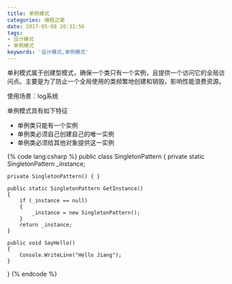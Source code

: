```yaml
---
title: 单例模式
categories: 编程之美
date: 2017-05-08 20:31:56
tags:
- 设计模式
- 单例模式
keywords: '设计模式,单例模式'
---
```

单利模式属于创建型模式，确保一个类只有一个实例，且提供一个访问它的全局访问点。主要是为了防止一个全局使用的类频繁地创建和销毁，影响性能浪费资源。

使用场景：log系统

单例模式具有如下特征

- 单例类只能有一个实例
- 单例类必须自己创建自己的唯一实例
- 单例类必须给其他对象提供这一实例

{% code lang:csharp %}
public class SingletonPattern
{
    private static SingletonPattern _instance;

    private SingletonPattern() { }

    public static SingletonPattern GetInstance()
    {
        if (_instance == null)
        {
            _instance = new SingletonPattern();
        }
        return _instance;
    }

    public void SayHello()
    {
        Console.WriteLine("Hello Jiang");
    }
}
{% endcode %}